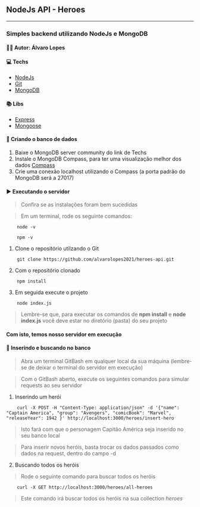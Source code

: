 ## NodeJs API - Heroes
---

### Simples backend utilizando NodeJs e MongoDB

#### 👨‍💻 Autor: Álvaro Lopes

#### 💻 Techs

* [NodeJs](https://nodejs.org/en/)
* [Git](https://git-scm.com/)
* [MongoDB](https://www.mongodb.com/try/download/community)


#### 📚 Libs

* [Express](https://expressjs.com/pt-br/)
* [Mongoose](https://mongoosejs.com/)

#### 🍃 Criando o banco de dados

1. Baixe o MongoDB server community do link de Techs 
2. Instale o MongoDB Compass, para ter uma visualização melhor dos dados [Compass](https://www.mongodb.com/products/compass)
3. Crie uma conexão localhost utilizando o Compass (a porta padrão do MongoDB será a 27017)

#### ▶	 Executando o servidor

> Confira se as instalações foram bem sucedidas

> Em um terminal, rode os seguinte comandos:

``` 
	node -v
	
	npm -v 
```

1. Clone o repositório utilzando o Git

```
	git clone https://github.com/alvarolopes2021/heroes-api.git 
```

2. Com o repositório clonado

```
	npm install
```


3. Em seguida execute o projeto

```
	node index.js
```


> Lembre-se que, para executar os comandos de  **npm install** e **node index.js** você deve estar no diretório (pasta) do seu projeto

#### Com isto, temos nosso servidor em execução

#### 🍃 Inserindo e buscando no banco

> Abra um terminal GitBash em qualquer local da sua máquina (lembre-se de deixar o terminal do servidor em execução)

> Com o GitBash aberto, execute os seguintes comandos para simular requests ao seu servidor

1. Inserindo um herói
```
	curl -X POST -H "Content-Type: application/json" -d '{"name": "Captain America", "group": "Avengers", "comicBook": "Marvel", "releaseYear": 1942 }' http://localhost:3000/heroes/insert-hero
```

> Isto fará com que o personagem Capitão América seja inserido no seu banco local

> Para inserir novos heróis, basta trocar os dados passados como dados na request, dentro do campo -d

2. Buscando todos os heróis

> Rode o seguinte comando para buscar todos os heróis

```
	curl -X GET http://localhost:3000/heroes/all-heroes
```

> Este comando irá buscar todos os heróis na sua collection *heroes*

